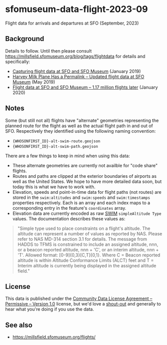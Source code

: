 # sfomuseum-data-flight-2023-09

Flight data for arrivals and departures at SFO (September, 2023)

## Background

Details to follow. Until then please consult https://millsfield.sfomuseum.org/blog/tags/flightdata for details and specifically:

* [Capturing flight data at SFO and SFO Museum](https://millsfield.sfomuseum.org/blog/2019/01/18/flights/) (January 2019)
* [Harvey Milk Plane Has a Permalink – Updated flight data at SFO Museum](https://millsfield.sfomuseum.org/blog/2019/05/17/flights/) (May 2019)
* [Flight data at SFO and SFO Museum – 1.17 million flights later](https://millsfield.sfomuseum.org/blog/2020/01/24/flightdata/) (January 2020)

## Notes

Some (but still not all) flights have "alternate" geometries representing the planned route for the flight as well as the actual flight path in and out of SFO. Respectively they identified using the following naming convention:

* `{WHOSONFIRST_ID}-alt-swim-route.geojson`
* `{WHOSONFIRST_ID}-alt-swim-path.geojson`

There are a few things to keep in mind when using this data:

* These alternate geometries are currently not availble for "code share" flights.
* Routes and paths are clipped at the exterior boundaries of airports as well as the United States. We hope to have more detailed data soon, but today this is what we have to work with.
* Elevation, speeds and point-in-time data for flight paths (not routes) are stored in the `swim:altitudes` and `swim:speeds` and `swim:timestamps` properties respectively. Each is an array and each index maps to a corresponding entry in the feature's `coordinates` array.
* Elevation data are currently encoded as raw [SWIM](https://www.faa.gov/air_traffic/technology/swim/products/) `simpleAltitude Type` values. The documentation describes these values as:

> "Simple type used to place constraints on a flight's altitude. The altitude can represent a number of values as reported by NAS. Please refer to NAS MD-314 section 3.1 for details. The message from HADDS to TFMS is constrained to include an assigned altitude, nnn, or a beacon reported altitude, nnn + 'C', or an interim altitude, nnn + 'T'. Allowed format: [0-9]{0,3}[C,T]{0,1}. Where C = Beacon reported altitude is within Altitude Conformance Limits (ALCT) feet and T = Interim altitude is currently being displayed in the assigned altitude field."

## License

This data is published under the [Community Data License Agreement – Permissive – Version 1.0](LICENSE) license, but we'd love a [shout-out](https://twitter.com/flysfo) and generally to hear what you're doing if you use the data.

## See also

* https://millsfield.sfomuseum.org/flights/
